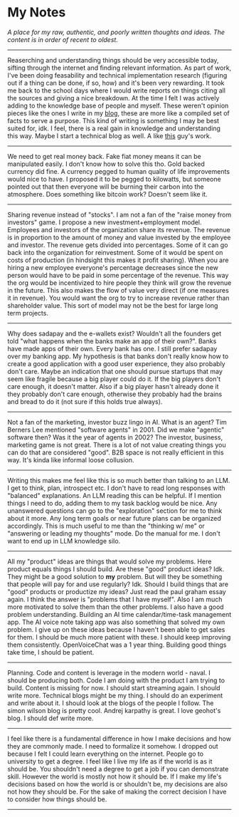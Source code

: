 # My Notes
_A place for my raw, authentic, and poorly written thoughts and ideas. The content is in order of recent to oldest._


---

Reaserching and understanding things should be very accessible today, sifting through the internet and finding relevant information.
As part of work, I've been doing feasability and technical implementation research (figuring out if a thing can be done, if so, how) 
and it's been very rewarding. It took me back to the school days where I would write reports on things citing all the sources and
giving a nice breakdown. At the time I felt I was actively adding to the knowledge base of people and myself. These weren't opinion 
pieces like the ones I write in my [blog](https://www.fakhirali.pk/myblog/), these are more like a compiled set of facts to serve a purpose.
This kind of writing is something I may be best suited for, idk. I feel, there is a real gain in knowledge and understanding this way.
Maybe I start a technical blog as well. A like [this](https://colah.github.io/) guy's work. 

---

We need to get real money back. Fake fiat money means it can be manipulated easily. I don't know
how to solve this tho. Gold backed currency did fine. A currency pegged to human quality of life
improvements would nice to have. I proposed it to be pegged to kilowatts, but someone pointed out
that then everyone will be burning their carbon into the atmosphere. Does something like bitcoin
work? Doesn't seem like it. 

---

Sharing revenue instead of "stocks". I am not a fan of the "raise money from investors" game. I propose a new investment+employment model.
Employees and investors of the organization share its revenue. The revenue is in proportion to the amount of money and value 
invested by the employee and investor. The revenue gets divided into percentages. Some of it can go back into the organization
for reinvestment. Some of it would be spent on costs of production (in hindsight this makes it profit sharing). When you are 
hiring a new employee everyone's percentage decreases since the new person would have to be paid in some percentage of the revenue. 
This way the org would be incentivized to hire people they think will grow the revenue in the future. 
This also makes the flow of value very direct (if one measures it in revenue). You would want the org to try to increase revenue 
rather than shareholder value. This sort of model may not be the best for large long term projects.

---

Why does sadapay and the e-wallets exist? Wouldn't all the founders get told "what happens when the banks make an app of their own?".
Banks have made apps of their own. Every bank has one. I still prefer sadapay over my banking app. My hypothesis is that banks
don't really know how to create a good application with a good user experience, they also probably don't care. Maybe an indication
that one should pursue startups that may seem like fragile because a big player could do it. If the big players don't care enough, 
it doesn't matter. Also if a big player hasn't already done it they probably don't care enough, otherwise they probably had the brains
and bread to do it (not sure if this holds true always).

---

Not a fan of the marketing, investor buzz lingo in AI. What is an agent? Tim Berners Lee mentioned "software agents" in 2001. 
Did we make "agentic" software then? Was it the year of agents in 2002? The investor, business, marketing game is not great.
There is a lot of not value creating things you can do that are considered "good". B2B space is not really efficient in this way. 
It's kinda like informal loose collusion. 

---

Writing this makes me feel like this is so much better than talking to an LLM. I get to think, plan, introspect etc.
I don't have to read long responses with "balanced" explanations. An LLM reading this can be helpful. If I mention things
I need to do, adding them to my task backlog would be nice. Any unanswered questions can go to the "exploration" section 
for me to think about it more. Any long term goals or near future plans can be organized accordingly. This is much useful
to me than the "thinking w/ me" or "answering or leading my thoughts" mode. Do the manual for me. I don't want to end up in
LLM knowledge silo.

---

All my "product" ideas are things that would solve my problems. Here product equals things I should build. 
Are these "good" product ideas? Idk. They might be a good solution to **my** problem. But will they be 
something that people will pay for and use regularly? Idk. Should I build things that are "good" products or
productize my ideas? Just read the paul graham essay again. I think the answer is "problems that I have myself".
Also I am much more motivated to solve them than the other problems. I also have a good problem understanding. 
Building an AI time calendar/time-task management app. The AI voice note taking app was also something that solved
my own problem. I give up on these ideas because I haven't been able to get sales for them. I should be much more
patient with these. I should keep improving them consistently. OpenVoiceChat was a 1 year thing. Building good
things take time, I should be patient. 

---

Planning. Code and content is leverage in the modern world - naval. I should be producing both. Code I am doing with the product I am trying to build. Content is missing for now.
I should start streaming again. I should write more. Technical blogs might be my thing. I should do an experiment and write about it. I should look at the blogs of the people I follow. 
The simon wilson blog is pretty cool. Andrej karpathy is great. I love geohot's blog. I should def write more.

---

I feel like there is a fundamental difference in how I make decisions and how they are commonly made. I need to formalize it somehow. I dropped out because I felt I could learn everything on the internet. People go to university to get a degree. I feel like I live my life as if the world is as it should be. You shouldn't need a degree to get a job if you can demonstrate skill. However the world is mostly not how it should be. If I make my life's decisions based on how the world is or shouldn't be, my decisions are also not how they should be. For the sake of making the correct decision I have to consider how things should be. 

---

